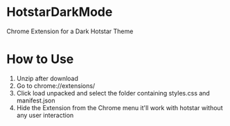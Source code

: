 # HotstarDarkMode
Chrome Extension for a Dark Hotstar Theme

# How to Use
1. Unzip after download
2. Go to chrome://extensions/
3. Click load unpacked and select the folder containing styles.css and manifest.json
4. Hide the Extension from the Chrome menu it'll work with hotstar without any user interaction
